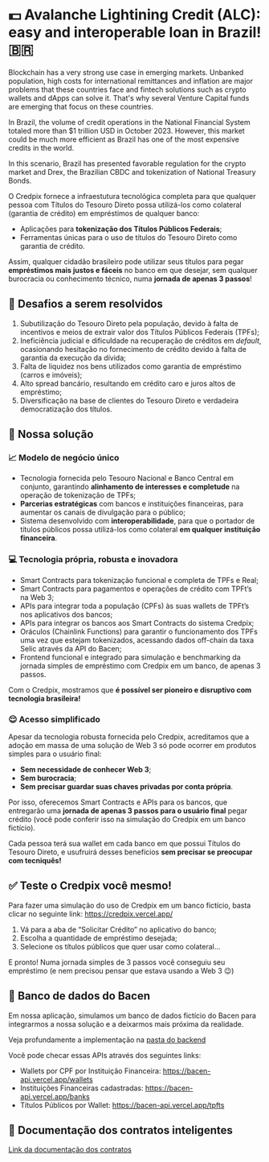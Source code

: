 # 💵 Avalanche Lightining Credit (ALC): easy and interoperable loan in Brazil! 🇧🇷

Blockchain has a very strong use case in emerging markets. Unbanked population, high costs for international remittances and inflation are major problems that these countries face and fintech solutions such as crypto wallets and dApps can solve it. That's why several Venture Capital funds are emerging that focus on these countries.

In Brazil, the volume of credit operations in the National Financial System totaled more than $1 trillion USD in October 2023. However, this market could be much more efficient as Brazil has one of the most expensive credits in the world.

In this scenario, Brazil has presented favorable regulation for the crypto market and Drex, the Brazilian CBDC and tokenization of National Treasury Bonds.

O Credpix fornece a infraestutura tecnológica completa para que qualquer pessoa com Títulos do Tesouro Direto possa utilizá-los como colateral (garantia de crédito) em empréstimos de qualquer banco:

- Aplicações para **tokenização dos Títulos Públicos Federais**;
- Ferramentas únicas para o uso de títulos do Tesouro Direto como garantia de crédito.

Assim, qualquer cidadão brasileiro pode utilizar seus títulos para pegar **empréstimos mais justos e fáceis** no banco em que desejar, sem qualquer burocracia ou conhecimento técnico, numa **jornada de apenas 3 passos**!

## 🎯 Desafios a serem resolvidos

1. Subutilização do Tesouro Direto pela população, devido à falta de incentivos e meios de extrair valor dos Títulos Públicos Federais (TPFs);
2. Ineficiência judicial e dificuldade na recuperação de créditos em *default*, ocasionando hesitação no fornecimento de crédito devido à falta de garantia da execução da dívida;
3. Falta de liquidez nos bens utilizados como garantia de empréstimo (carros e imóveis);
4. Alto spread bancário, resultando em crédito caro e juros altos de empréstimo;
5. Diversificação na base de clientes do Tesouro Direto e verdadeira democratização dos títulos.

## 🚀 Nossa solução

### 📈 Modelo de negócio único

- Tecnologia fornecida pelo Tesouro Nacional e Banco Central em conjunto, garantindo **alinhamento de interesses e completude** na operação de tokenização de TPFs;
- **Parcerias estratégicas** com bancos e instituições financeiras, para aumentar os canais de divulgação para o público;
- Sistema desenvolvido com **interoperabilidade**, para que o portador de títulos públicos possa utilizá-los como colateral **em qualquer instituição financeira**.

### 💻 Tecnologia própria, robusta e inovadora

- Smart Contracts para tokenização funcional e completa de TPFs e Real;
- Smart Contracts para pagamentos e operações de crédito com TPFt’s na Web 3;
- APIs para integrar toda a população (CPFs) às suas wallets de TPFt’s nos aplicativos dos bancos;
- APIs para integrar os bancos aos Smart Contracts do sistema Credpix;
- Oráculos (Chainlink Functions) para garantir o funcionamento dos TPFs uma vez que estejam tokenizados, acessando dados off-chain da taxa Selic através da API do Bacen;
- Frontend funcional e integrado para simulação e benchmarking da jornada simples de empréstimo com Credpix em um banco, de apenas 3 passos.

Com o Credpix, mostramos que **é possível ser pioneiro e disruptivo com tecnologia brasileira!**

### 😌 Acesso simplificado

Apesar da tecnologia robusta fornecida pelo Credpix, acreditamos que a adoção em massa de uma solução de Web 3 só pode ocorrer em produtos simples para o usuário final:

- **Sem necessidade de conhecer Web 3**;
- **Sem burocracia**;
- **Sem precisar guardar suas chaves privadas por conta própria**.

Por isso, oferecemos Smart Contracts e APIs para os bancos, que entregarão uma **jornada de apenas 3 passos para o usuário final** pegar crédito (você pode conferir isso na simulação do Credpix em um banco fictício).

Cada pessoa terá sua wallet em cada banco em que possui Títulos do Tesouro Direto, e usufruirá desses benefícios **sem precisar se preocupar com tecniquês!**

## ✅ Teste o Credpix você mesmo!

Para fazer uma simulação do uso de Credpix em um banco fictício, basta clicar no seguinte link: https://credpix.vercel.app/

1. Vá para a aba de “Solicitar Crédito” no aplicativo do banco;
2. Escolha a quantidade de empréstimo desejada;
3. Selecione os títulos públicos que quer usar como colateral…

E pronto! Numa jornada simples de 3 passos você conseguiu seu empréstimo (e nem precisou pensar que estava usando a Web 3 😉)

## 📖 Banco de dados do Bacen

Em nossa aplicação, simulamos um banco de dados fictício do Bacen para integrarmos a nossa solução e a deixarmos mais próxima da realidade.

Veja profundamente a implementação na [pasta do backend](./backend/bacen-api)

Você pode checar essas APIs através dos seguintes links:

- Wallets por CPF por Instituição Financeira: https://bacen-api.vercel.app/wallets
- Instituições Financeiras cadastradas: https://bacen-api.vercel.app/banks
- Títulos Públicos por Wallet: https://bacen-api.vercel.app/tpfts

## 📄 Documentação dos contratos inteligentes
[Link da documentação dos contratos](./docs/smartContracts.md)

